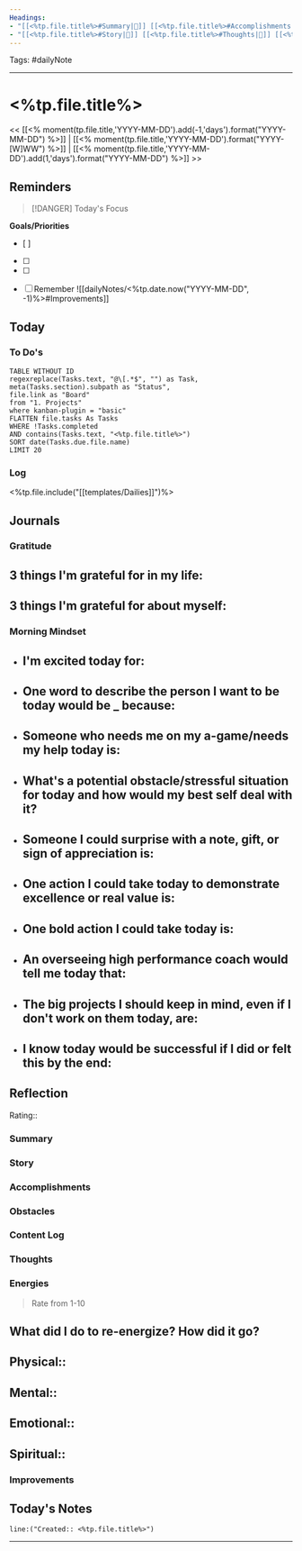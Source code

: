 ```yaml
---
Headings:
- "[[<%tp.file.title%>#Summary|📝]] [[<%tp.file.title%>#Accomplishments|✅]] [[<%tp.file.title%>#Gratitude|🙏]] [[<%tp.file.title%>#Content Log|📚]]"
- "[[<%tp.file.title%>#Story|🌟]] [[<%tp.file.title%>#Thoughts|💭]] [[<%tp.file.title%>#Improvements|💪]] [[<%tp.file.title%>#Obstacles|🚧]]"
---
```

Tags: #dailyNote
___
# <%tp.file.title%>
<< [[<% moment(tp.file.title,'YYYY-MM-DD').add(-1,'days').format("YYYY-MM-DD") %>]] | [[<% moment(tp.file.title,'YYYY-MM-DD').format("YYYY-[W]WW") %>]] | [[<% moment(tp.file.title,'YYYY-MM-DD').add(1,'days').format("YYYY-MM-DD") %>]] >> 
## Reminders
> [!DANGER] Today's Focus
> 

**Goals/Priorities**
- [ ] 
- [ ] 
- [ ] 

- [ ] Remember ![[dailyNotes/<%tp.date.now("YYYY-MM-DD", -1)%>#Improvements]]

## Today
### To Do's
```dataview
TABLE WITHOUT ID 
regexreplace(Tasks.text, "@\[.*$", "") as Task,
meta(Tasks.section).subpath as "Status",
file.link as "Board"
from "1. Projects"
where kanban-plugin = "basic"
FLATTEN file.tasks As Tasks
WHERE !Tasks.completed
AND contains(Tasks.text, "<%tp.file.title%>")
SORT date(Tasks.due.file.name)
LIMIT 20
```
### Log
<%tp.file.include("[[templates/Dailies]]")%>
## Journals
### Gratitude
**3 things I'm grateful for in my life:**
- 

**3 things I'm grateful for about myself:**
- 
### Morning Mindset
- **I'm excited today for:**
	- 
- **One word to describe the person I want to be today would be _ because:**
	- 
- **Someone who needs me on my a-game/needs my help today is:**
	- 
- **What's a potential obstacle/stressful situation for today and how would my best self deal with it?**
	- 
- **Someone I could surprise with a note, gift, or sign of appreciation is:**
	- 
- **One action I could take today to demonstrate excellence or real value is:**
	- 
- **One bold action I could take today is:**
	- 
- **An overseeing high performance coach would tell me today that:**
	- 
- **The big projects I should keep in mind, even if I don't work on them today, are:**
	- 
- **I know today would be successful if I did or felt this by the end:** 
	- 
## Reflection
Rating:: 
### Summary
### Story

### Accomplishments

### Obstacles

### Content Log

### Thoughts

### Energies
> Rate from 1-10

**What did I do to re-energize? How did it go?**
- 

Physical:: 
- 

Mental:: 
- 

Emotional:: 
- 

Spiritual:: 
- 
### Improvements

## Today's Notes

```query
line:("Created:: <%tp.file.title%>")
```
___